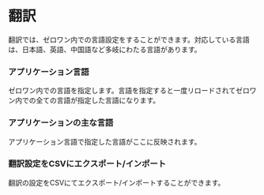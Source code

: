 # 翻訳

翻訳では、ゼロワン内での言語設定をすることができます。対応している言語は、日本語、英語、中国語など多岐にわたる言語があります。

### アプリケーション言語

ゼロワン内での言語を指定します。言語を指定すると一度リロードされてゼロワン内での全ての言語が指定した言語になります。

### アプリケーションの主な言語

アプリケーション言語で指定した言語がここに反映されます。

### 翻訳設定をCSVにエクスポート/インポート

翻訳の設定をCSVにてエクスポート/インポートすることができます。
